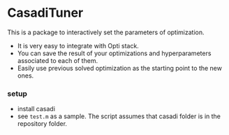# CasadiTuner

This is a package to interactively set the parameters of optimization.

- It is very easy to integrate with Opti stack.
- You can save the result of your optimizations and hyperparameters associated to each of them.
- Easily use previous solved optimization as the starting point to the new ones.

### setup

- install casadi
- see `test.m` as a sample. The script assumes that casadi folder is in the repository folder.